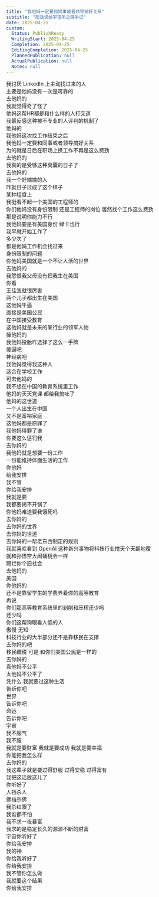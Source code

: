 ```yaml
---
title: "我他妈一定要和同事或者领导搞好关系"
subtitle: "把话说给宇宙听之随手记"
date: 2025-04-25
custom:
  Status: PublishReady
  WritingStart: 2025-04-25
  Completion: 2025-04-25
  EditingCompletion: 2025-04-25
  PlannedPublication: null
  ActualPublication: null
  Notes: null
---  
```

我讨厌 LinkedIn 上主动找过来的人  
主要是他妈没有一次是可靠的  
去他妈的    
我就觉得奇了怪了  
他妈这帮HR都是和什么样的人打交道  
我最反感这种被不专业的人评判的机制了  
他妈的    
我他妈这次找工作结束之后  
我他妈一定要和同事或者领导搞好关系  
为的就是日后在职场上换工作不再是这么费劲  
去他妈的    
我真的是受够这种窝囊的日子了  
去他妈的  
我一个好端端的人  
咋就日子过成了这个样子    
某种程度上  
我挺看不起一个美国的工程师的  
你们他妈没有身份限制 还是工程师的岗位 居然找个工作这么费劲  
那是说明你能力不行  
我他妈要是有美国身份 绿卡也行  
我早就开始工作了  
多少次了  
都是他妈工作机会找过来  
身份限制的问题  
你他妈美国就是一个不让人活的世界  
去他妈的  
我怨恨我父母没有把我生在美国    
你看  
王佳宜就很厉害  
两个儿子都出生在美国  
这他妈牛逼  
直接是美国公民  
在中国接受教育  
这他妈就是未来的某行业的领军人物  
操他妈的  
我他妈投胎咋选择了这么一手牌  
傻逼吧  
神经病吧    
我他妈觉得我这种人  
适合在学校工作  
可去他妈的  
我不想在中国的教育系统里工作  
他妈的天天党课 都给我搞吐了    
他妈的这世道  
一个人出生在中国  
又不是富裕家庭  
这他妈都是原罪了    
我他妈得罪了谁  
你要这么惩罚我  
去你妈的    
我他妈就是想要一份工作  
一份能维持体面生活的工作  
你他妈  
给我安排  
我不管  
你给我安排  
我就是要  
我都要揭不开锅了  
你他妈难道要我饿死吗    
去你妈的  
去你妈的世界  
去你妈的世道  
去你妈的一帮老东西制定的规则    
我就喜欢看到 OpenAI 这种新兴事物将科技行业搅天个天翻地覆  
就和孙悟空大闹蟠桃会一样  
踢烂你个旧社会  
去他妈的    
美国  
你他妈的  
还不是靠留学生的学费养着你的高等教育  
再说  
你们那高等教育系统里的剥削和压榨还少吗  
还少吗    
你们这帮狗眼看人低的人  
傲慢 无知  
科技行业的大半部分还不是靠移民在支撑  
去你妈的吧  
移民缴税 可是 和你们美国公民是一样的  
去你妈的  
真他妈不公平  
太他妈不公平了  
凭什么 我就要过这种生活    
告诉你吧  
世界  
告诉你吧  
命运  
告诉你吧  
宇宙  
我不服气  
我不服    
我就是要财富 我就是要成功 我就是要幸福  
你能把我怎么样    
去你妈的    
我这辈子就是要过得舒服 过得安稳 过得富有  
我把这话放这儿了  
你听好了    
人挡杀人  
佛挡杀佛    
我杀红眼了  
我谁都不怕    
我不求一夜暴富  
我求的是稳定长久的源源不断的财富    
宇宙你听好了  
你给我安排  
我的神  
你给我听好了  
你给我安排  
我不管你怎么做  
我就要这个结果  
你给我安排    

